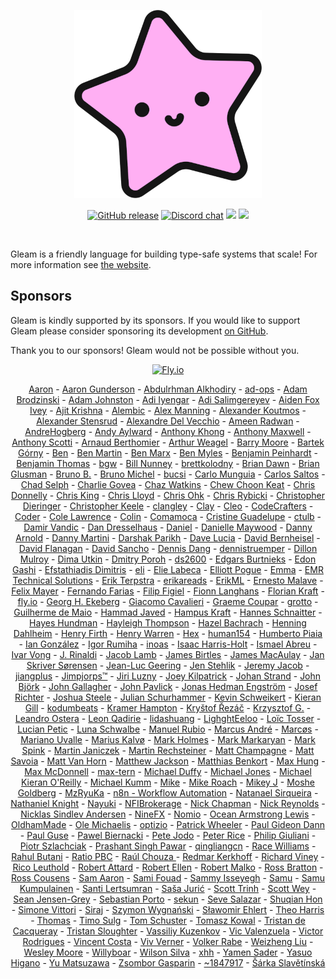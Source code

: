 <p align="center">
  <img src="images/lucy.png" alt="Lucy, Gleam's mascot">
</p>

<p align="center">
  <a href="https://github.com/gleam-lang/gleam/releases"><img src="https://img.shields.io/github/release/gleam-lang/gleam" alt="GitHub release"></a>
  <a href="https://discord.gg/Fm8Pwmy"><img src="https://img.shields.io/discord/768594524158427167?color=blue" alt="Discord chat"></a>
  <a><img src="https://github.com/gleam-lang/gleam/workflows/ci/badge.svg?branch=main"></a>
  <a href="https://gitpod.io/#https://github.com/gleam-lang/gleam"><img src="https://img.shields.io/badge/Gitpod-ready--to--code-blue?logo=gitpod"></a>
</p>

<!-- A spacer -->
<div>&nbsp;</div>

Gleam is a friendly language for building type-safe systems that scale! For more
information see [the website](https://gleam.run).

## Sponsors

Gleam is kindly supported by its sponsors. If you would like to support Gleam
please consider sponsoring its development [on GitHub](https://github.com/sponsors/lpil).

Thank you to our sponsors! Gleam would not be possible without you.

<p align="center">
  <a href="https://fly.io/"><img width=250 src="https://gleam.run/images/sponsors/fly.svg" alt="Fly.io"></a>
</p>

<!-- Below this line this file is autogenerated -->
<p align="center">
  <a href="https://github.com/apstone">Aaron</a> -
  <a href="https://github.com/agundy">Aaron Gunderson</a> -
  <a href="https://github.com/zeroows">Abdulrhman Alkhodiry</a> -
  <a href="https://github.com/ad-ops">ad-ops</a> -
  <a href="https://github.com/AdamBrodzinski">Adam Brodzinski</a> -
  <a href="https://github.com/adjohnston">Adam Johnston</a> -
  <a href="https://github.com/thebugcatcher">Adi Iyengar</a> -
  <a href="https://github.com/abs0luty">Adi Salimgereyev</a> -
  <a href="https://github.com/aidenfoxivey">Aiden Fox Ivey</a> -
  <a href="https://github.com/JitPackJoyride">Ajit Krishna</a> -
  <a href="https://alembic.com.au">Alembic</a> -
  <a href="https://github.com/rawhat">Alex Manning</a> -
  <a href="https://github.com/akoutmos">Alexander Koutmos</a> -
  <a href="https://github.com/spektroskop">Alexander Stensrud</a> -
  <a href="https://github.com/defgenx">Alexandre Del Vecchio</a> -
  <a href="https://github.com/Acepie">Ameen Radwan</a> -
  <a href="https://github.com/AndreHogberg">AndreHogberg</a> -
  <a href="https://github.com/aaylward">Andy Aylward</a> -
  <a href="https://github.com/anthony-khong">Anthony Khong</a> -
  <a href="https://github.com/Illbjorn">Anthony Maxwell</a> -
  <a href="https://github.com/amscotti">Anthony Scotti</a> -
  <a href="https://github.com/oz">Arnaud Berthomier</a> -
  <a href="https://github.com/aweagel">Arthur Weagel</a> -
  <a href="https://github.com/chiroptical">Barry Moore</a> -
  <a href="https://github.com/bartekgorny">Bartek Górny</a> -
  <a href="https://github.com/benkenawell">Ben</a> -
  <a href="https://github.com/requestben">Ben Martin</a> -
  <a href="https://github.com/bgmarx">Ben Marx</a> -
  <a href="https://github.com/benmyles">Ben Myles</a> -
  <a href="https://github.com/bcpeinhardt">Benjamin Peinhardt</a> -
  <a href="https://github.com/bentomas">Benjamin Thomas</a> -
  <a href="https://github.com/bgwdotdev">bgw</a> -
  <a href="https://github.com/bigtallbill">Bill Nunney</a> -
  <a href="https://github.com/brettkolodny">brettkolodny</a> -
  <a href="https://github.com/brian-dawn">Brian Dawn</a> -
  <a href="https://github.com/bglusman">Brian Glusman</a> -
  <a href="https://github.com/b-bruno">Bruno B.</a> -
  <a href="https://github.com/nono">Bruno Michel</a> -
  <a href="https://github.com/bucsi">bucsi</a> -
  <a href="https://github.com/carlomunguia">Carlo Munguia</a> -
  <a href="https://github.com/csaltos">Carlos Saltos</a> -
  <a href="https://github.com/chadselph">Chad Selph</a> -
  <a href="https://github.com/charlie-n01r">Charlie Govea</a> -
  <a href="https://github.com/chazwatkins">Chaz Watkins</a> -
  <a href="https://github.com/choonkeat">Chew Choon Keat</a> -
  <a href="https://github.com/ceedon">Chris Donnelly</a> -
  <a href="https://github.com/Morzaram">Chris King</a> -
  <a href="https://github.com/chrislloyd">Chris Lloyd</a> -
  <a href="https://github.com/utilForever">Chris Ohk</a> -
  <a href="https://github.com/Chriscbr">Chris Rybicki</a> -
  <a href="https://github.com/cdaringe">Christopher Dieringer</a> -
  <a href="https://github.com/christhekeele">Christopher Keele</a> -
  <a href="https://github.com/clangley">clangley</a> -
  <a href="https://github.com/connorlay">Clay</a> -
  <a href="https://github.com/Lucostus">Cleo</a> -
  <a href="https://github.com/codecrafters-io">CodeCrafters</a> -
  <a href="https://github.com/coder">Coder</a> -
  <a href="https://github.com/colelawrence">Cole Lawrence</a> -
  <a href="https://github.com/insanitybit">Colin</a> -
  <a href="https://github.com/Comamoca">Comamoca</a> -
  <a href="https://github.com/cristineguadelupe">Cristine Guadelupe</a> -
  <a href="https://github.com/ctulb">ctulb</a> -
  <a href="https://github.com/dvic">Damir Vandic</a> -
  <a href="https://github.com/ddresselhaus">Dan Dresselhaus</a> -
  <a href="https://github.com/danielelli">Daniel</a> -
  <a href="https://github.com/DanielleMaywood">Danielle Maywood</a> -
  <a href="https://github.com/pinnet">Danny Arnold</a> -
  <a href="https://github.com/despairblue">Danny Martini</a> -
  <a href="https://github.com/dar5hak">Darshak Parikh</a> -
  <a href="https://github.com/davydog187">Dave Lucia</a> -
  <a href="https://github.com/dbernheisel">David Bernheisel</a> -
  <a href="https://github.com/rawkode">David Flanagan</a> -
  <a href="https://github.com/davesnx">David Sancho</a> -
  <a href="https://github.com/dangdennis">Dennis Dang</a> -
  <a href="https://github.com/dennistruemper">dennistruemper</a> -
  <a href="https://github.com/dmmulroy">Dillon Mulroy</a> -
  <a href="https://github.com/gothy">Dima Utkin</a> -
  <a href="https://github.com/poroh">Dmitry Poroh</a> -
  <a href="https://github.com/ds2600">ds2600</a> -
  <a href="https://github.com/edburtnieks">Edgars Burtnieks</a> -
  <a href="https://github.com/edongashi">Edon Gashi</a> -
  <a href="https://github.com/EfstathiadisD">Efstathiadis Dimitris</a> -
  <a href="https://github.com/dropwhile">eli</a> -
  <a href="https://github.com/elabeca">Elie Labeca</a> -
  <a href="https://github.com/epogue">Elliott Pogue</a> -
  <a href="https://github.com/Emma-Fuller">Emma</a> -
  <a href="https://github.com/EMRTS">EMR Technical Solutions</a> -
  <a href="https://github.com/eterps">Erik Terpstra</a> -
  <a href="https://liberapay.com/erikareads/">erikareads</a> -
  <a href="https://github.com/ErikML">ErikML</a> -
  <a href="https://github.com/oberernst">Ernesto Malave</a> -
  <a href="https://github.com/yerTools">Felix Mayer</a> -
  <a href="https://github.com/nandofarias">Fernando Farias</a> -
  <a href="https://github.com/ffigiel">Filip Figiel</a> -
  <a href="https://github.com/codefionn">Fionn Langhans</a> -
  <a href="https://github.com/floriank">Florian Kraft</a> -
  <a href="https://github.com/superfly">fly.io</a> -
  <a href="https://github.com/hagenek">Georg H. Ekeberg</a> -
  <a href="https://github.com/giacomocavalieri">Giacomo Cavalieri</a> -
  <a href="https://github.com/obmarg">Graeme Coupar</a> -
  <a href="https://github.com/grottohub">grotto</a> -
  <a href="https://github.com/nirev">Guilherme de Maio</a> -
  <a href="https://github.com/hammad-r-javed">Hammad Javed</a> -
  <a href="https://github.com/hampuskraft">Hampus Kraft</a> -
  <a href="https://github.com/ildorn">Hannes Schnaitter</a> -
  <a href="https://github.com/jhundman">Hayes Hundman</a> -
  <a href="https://github.com/hayleigh-dot-dev">Hayleigh Thompson</a> -
  <a href="https://github.com/hibachrach">Hazel Bachrach</a> -
  <a href="https://github.com/hdahlheim">Henning Dahlheim</a> -
  <a href="https://github.com/h14h">Henry Firth</a> -
  <a href="https://github.com/henrysdev">Henry Warren</a> -
  <a href="https://github.com/hexpm">Hex</a> -
  <a href="https://github.com/human154">human154</a> -
  <a href="https://github.com/hpiaia">Humberto Piaia</a> -
  <a href="https://github.com/Ian-GL">Ian González</a> -
  <a href="https://github.com/irumiha">Igor Rumiha</a> -
  <a href="https://github.com/inoas">inoas</a> -
  <a href="https://github.com/isaacharrisholt">Isaac Harris-Holt</a> -
  <a href="https://github.com/ismaelga">Ismael Abreu</a> -
  <a href="https://github.com/ivarvong">Ivar Vong</a> -
  <a href="https://github.com/m-rinaldi">J. Rinaldi</a> -
  <a href="https://github.com/jacobdalamb">Jacob Lamb</a> -
  <a href="https://github.com/jamesbirtles">James Birtles</a> -
  <a href="https://github.com/jamesmacaulay">James MacAulay</a> -
  <a href="https://github.com/monzool">Jan Skriver Sørensen</a> -
  <a href="https://github.com/jlgeering">Jean-Luc Geering</a> -
  <a href="https://github.com/okkdev">Jen Stehlik</a> -
  <a href="https://github.com/jeremyjacob">Jeremy Jacob</a> -
  <a href="https://github.com/jiangplus">jiangplus</a> -
  <a href="https://github.com/hunkyjimpjorps">Jimpjorps™</a> -
  <a href="https://github.com/jluzny">Jiri Luzny</a> -
  <a href="https://github.com/joeykilpatrick">Joey Kilpatrick</a> -
  <a href="https://github.com/johan-st">Johan Strand</a> -
  <a href="https://github.com/JohnBjrk">John Björk</a> -
  <a href="https://github.com/johngallagher">John Gallagher</a> -
  <a href="https://github.com/jmpavlick">John Pavlick</a> -
  <a href="https://github.com/JonasHedEng">Jonas Hedman Engström</a> -
  <a href="https://github.com/josefrichter">Josef Richter</a> -
  <a href="https://github.com/joshocalico">Joshua Steele</a> -
  <a href="https://github.com/schurhammer">Julian Schurhammer</a> -
  <a href="https://github.com/kevinschweikert">Kevin Schweikert</a> -
  <a href="https://github.com/kierangilliam">Kieran Gill</a> -
  <a href="https://github.com/kodumbeats">kodumbeats</a> -
  <a href="https://github.com/hamptokr">Kramer Hampton</a> -
  <a href="https://github.com/krystofrezac">Kryštof Řezáč</a> -
  <a href="https://github.com/krzysztofgb">Krzysztof G.</a> -
  <a href="https://github.com/leostera">Leandro Ostera</a> -
  <a href="https://github.com/leonqadirie">Leon Qadirie</a> -
  <a href="https://github.com/defp">lidashuang</a> -
  <a href="https://github.com/LighghtEeloo">LighghtEeloo</a> -
  <a href="https://github.com/wowi42">Loïc Tosser</a> -
  <a href="https://github.com/lpetic">Lucian Petic</a> -
  <a href="https://github.com/lunagl">Luna Schwalbe</a> -
  <a href="https://github.com/manuel-rubio">Manuel Rubio</a> -
  <a href="https://github.com/marcusandre">Marcus André</a> -
  <a href="https://github.com/ideaMarcos">Marcøs</a> -
  <a href="https://github.com/AYM1607">Mariano Uvalle</a> -
  <a href="https://github.com/mariuskalvo">Marius Kalvø</a> -
  <a href="https://github.com/markholmes">Mark Holmes</a> -
  <a href="https://github.com/markmark206">Mark Markaryan</a> -
  <a href="https://github.com/codebay">Mark Spink</a> -
  <a href="https://github.com/Janiczek">Martin Janiczek</a> -
  <a href="https://github.com/rechsteiner">Martin Rechsteiner</a> -
  <a href="https://github.com/han-tyumi">Matt Champagne</a> -
  <a href="https://github.com/matt-savvy">Matt Savoia</a> -
  <a href="https://github.com/mattvanhorn">Matt Van Horn</a> -
  <a href="https://github.com/matthewj-dev">Matthew Jackson</a> -
  <a href="https://github.com/KtorZ">Matthias Benkort</a> -
  <a href="https://github.com/maxhungry">Max Hung</a> -
  <a href="https://github.com/maxmcd">Max McDonnell</a> -
  <a href="https://github.com/max-tern">max-tern</a> -
  <a href="https://github.com/stunthamster">Michael Duffy</a> -
  <a href="https://github.com/michaeljones">Michael Jones</a> -
  <a href="https://github.com/SoTeKie">Michael Kieran O'Reilly</a> -
  <a href="https://github.com/mkumm">Michael Kumm</a> -
  <a href="https://liberapay.com/Daybowbow/">Mike</a> -
  <a href="https://github.com/mroach">Mike Roach</a> -
  <a href="https://liberapay.com/mikej/">Mikey J</a> -
  <a href="https://github.com/mogold">Moshe Goldberg</a> -
  <a href="https://github.com/rykawamu">MzRyuKa</a> -
  <a href="https://github.com/n8nio">n8n - Workflow Automation</a> -
  <a href="https://github.com/natanaelsirqueira">Natanael Sirqueira</a> -
  <a href="https://github.com/nathanielknight">Nathaniel Knight</a> -
  <a href="https://github.com/Kuuuuuuuu">Nayuki</a> -
  <a href="https://github.com/NFIBrokerage">NFIBrokerage</a> -
  <a href="https://github.com/nchapman">Nick Chapman</a> -
  <a href="https://github.com/ndreynolds">Nick Reynolds</a> -
  <a href="https://github.com/NicklasXYZ">Nicklas Sindlev Andersen</a> -
  <a href="http://www.ninefx.com">NineFX</a> -
  <a href="https://github.com/nomio">Nomio</a> -
  <a href="https://github.com/oceanlewis">Ocean Armstrong Lewis</a> -
  <a href="https://github.com/OldhamMade">OldhamMade</a> -
  <a href="https://github.com/OleMchls">Ole Michaelis</a> -
  <a href="https://github.com/optizio">optizio</a> -
  <a href="https://github.com/Davorak">Patrick Wheeler</a> -
  <a href="https://github.com/giddie">Paul Gideon Dann</a> -
  <a href="https://github.com/pguse">Paul Guse</a> -
  <a href="https://github.com/biernacki">Pawel Biernacki</a> -
  <a href="https://github.com/petejodo">Pete Jodo</a> -
  <a href="https://github.com/pvsr">Peter Rice</a> -
  <a href="https://github.com/philipgiuliani">Philip Giuliani</a> -
  <a href="https://github.com/sz-piotr">Piotr Szlachciak</a> -
  <a href="https://github.com/prashantpawar">Prashant Singh Pawar</a> -
  <a href="https://github.com/qingliangcn">qingliangcn</a> -
  <a href="https://github.com/raquentin">Race Williams</a> -
  <a href="https://github.com/rrbutani">Rahul Butani</a> -
  <a href="https://github.com/RatioPBC">Ratio PBC</a> -
  <a href="https://github.com/chouzar">Raúl Chouza </a> -
  <a href="https://github.com/redmar">Redmar Kerkhoff</a> -
  <a href="https://github.com/richard-viney">Richard Viney</a> -
  <a href="https://github.com/rico">Rico Leuthold</a> -
  <a href="https://github.com/TanklesXL">Robert Attard</a> -
  <a href="https://github.com/rellen">Robert Ellen</a> -
  <a href="https://github.com/malkomalko">Robert Malko</a> -
  <a href="https://github.com/brattonross">Ross Bratton</a> -
  <a href="https://github.com/rcousens">Ross Cousens</a> -
  <a href="https://github.com/samaaron">Sam Aaron</a> -
  <a href="https://github.com/samifouad">Sami Fouad</a> -
  <a href="https://github.com/bkspace">Sammy Isseyegh</a> -
  <a href="https://github.com/scristobal">Samu</a> -
  <a href="https://github.com/Ozame">Samu Kumpulainen</a> -
  <a href="https://github.com/mrgleam">Santi Lertsumran</a> -
  <a href="https://github.com/sasa1977">Saša Jurić</a> -
  <a href="https://github.com/scotttrinh">Scott Trinh</a> -
  <a href="https://github.com/scottwey">Scott Wey</a> -
  <a href="https://github.com/seanjensengrey">Sean Jensen-Grey</a> -
  <a href="https://github.com/sporto">Sebastian Porto</a> -
  <a href="https://github.com/sekunho">sekun</a> -
  <a href="https://github.com/tehprofessor">Seve Salazar</a> -
  <a href="https://github.com/honsq90">Shuqian Hon</a> -
  <a href="https://github.com/simonewebdesign">Simone Vittori</a> -
  <a href="https://github.com/syhner">Siraj</a> -
  <a href="https://github.com/finalclass">Szymon Wygnański</a> -
  <a href="https://github.com/slafs">Sławomir Ehlert</a> -
  <a href="https://github.com/Theosaurus-Rex">Theo Harris</a> -
  <a href="https://github.com/thomaswhyyou">Thomas</a> -
  <a href="https://github.com/timgluz">Timo Sulg</a> -
  <a href="https://github.com/tomjschuster">Tom Schuster</a> -
  <a href="https://github.com/tomekowal">Tomasz Kowal</a> -
  <a href="https://github.com/TristanCacqueray">Tristan de Cacqueray</a> -
  <a href="https://github.com/tsloughter">Tristan Sloughter</a> -
  <a href="https://github.com/bondiano">Vassiliy Kuzenkov</a> -
  <a href="https://github.com/sandsower">Vic Valenzuela</a> -
  <a href="https://github.com/rodrigues">Victor Rodrigues</a> -
  <a href="https://github.com/VincentCosta6">Vincent Costa</a> -
  <a href="https://github.com/PerpetualPossum">Viv Verner</a> -
  <a href="https://github.com/yelps">Volker Rabe</a> -
  <a href="https://github.com/weizhliu">Weizheng Liu</a> -
  <a href="https://github.com/wezm">Wesley Moore</a> -
  <a href="https://github.com/Willyboar">Willyboar</a> -
  <a href="https://github.com/wilsonsilva">Wilson Silva</a> -
  <a href="https://github.com/xhh">xhh</a> -
  <a href="https://github.com/yamen">Yamen Sader</a> -
  <a href="https://github.com/Yasuo-Higano">Yasuo Higano</a> -
  <a href="https://github.com/ymtszw">Yu Matsuzawa</a> -
  <a href="https://github.com/gasparinzsombor">Zsombor Gasparin</a> -
  <a href="https://liberapay.com/~1847917/">~1847917</a> -
  <a href="https://github.com/sarkasl">Šárka Slavětínská</a>
</p>